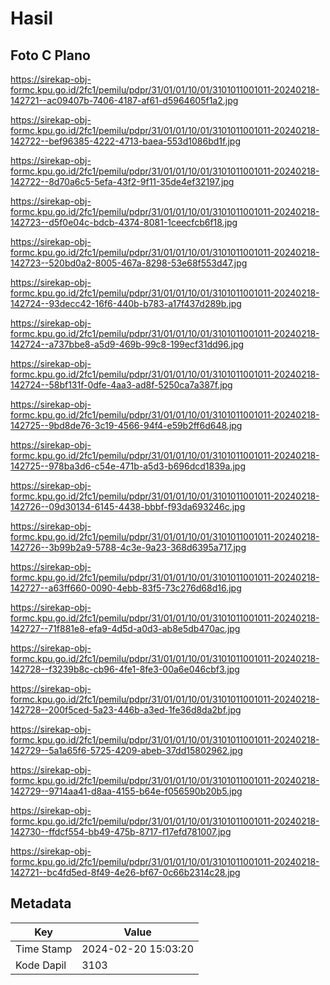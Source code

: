 # Hasil

## Foto C Plano

https://sirekap-obj-formc.kpu.go.id/2fc1/pemilu/pdpr/31/01/01/10/01/3101011001011-20240218-142721--ac09407b-7406-4187-af61-d5964605f1a2.jpg

https://sirekap-obj-formc.kpu.go.id/2fc1/pemilu/pdpr/31/01/01/10/01/3101011001011-20240218-142722--bef96385-4222-4713-baea-553d1086bd1f.jpg

https://sirekap-obj-formc.kpu.go.id/2fc1/pemilu/pdpr/31/01/01/10/01/3101011001011-20240218-142722--8d70a6c5-5efa-43f2-9f11-35de4ef32197.jpg

https://sirekap-obj-formc.kpu.go.id/2fc1/pemilu/pdpr/31/01/01/10/01/3101011001011-20240218-142723--d5f0e04c-bdcb-4374-8081-1ceecfcb6f18.jpg

https://sirekap-obj-formc.kpu.go.id/2fc1/pemilu/pdpr/31/01/01/10/01/3101011001011-20240218-142723--520bd0a2-8005-467a-8298-53e68f553d47.jpg

https://sirekap-obj-formc.kpu.go.id/2fc1/pemilu/pdpr/31/01/01/10/01/3101011001011-20240218-142724--93decc42-16f6-440b-b783-a17f437d289b.jpg

https://sirekap-obj-formc.kpu.go.id/2fc1/pemilu/pdpr/31/01/01/10/01/3101011001011-20240218-142724--a737bbe8-a5d9-469b-99c8-199ecf31dd96.jpg

https://sirekap-obj-formc.kpu.go.id/2fc1/pemilu/pdpr/31/01/01/10/01/3101011001011-20240218-142724--58bf131f-0dfe-4aa3-ad8f-5250ca7a387f.jpg

https://sirekap-obj-formc.kpu.go.id/2fc1/pemilu/pdpr/31/01/01/10/01/3101011001011-20240218-142725--9bd8de76-3c19-4566-94f4-e59b2ff6d648.jpg

https://sirekap-obj-formc.kpu.go.id/2fc1/pemilu/pdpr/31/01/01/10/01/3101011001011-20240218-142725--978ba3d6-c54e-471b-a5d3-b696dcd1839a.jpg

https://sirekap-obj-formc.kpu.go.id/2fc1/pemilu/pdpr/31/01/01/10/01/3101011001011-20240218-142726--09d30134-6145-4438-bbbf-f93da693246c.jpg

https://sirekap-obj-formc.kpu.go.id/2fc1/pemilu/pdpr/31/01/01/10/01/3101011001011-20240218-142726--3b99b2a9-5788-4c3e-9a23-368d6395a717.jpg

https://sirekap-obj-formc.kpu.go.id/2fc1/pemilu/pdpr/31/01/01/10/01/3101011001011-20240218-142727--a63ff660-0090-4ebb-83f5-73c276d68d16.jpg

https://sirekap-obj-formc.kpu.go.id/2fc1/pemilu/pdpr/31/01/01/10/01/3101011001011-20240218-142727--71f881e8-efa9-4d5d-a0d3-ab8e5db470ac.jpg

https://sirekap-obj-formc.kpu.go.id/2fc1/pemilu/pdpr/31/01/01/10/01/3101011001011-20240218-142728--f3239b8c-cb96-4fe1-8fe3-00a6e046cbf3.jpg

https://sirekap-obj-formc.kpu.go.id/2fc1/pemilu/pdpr/31/01/01/10/01/3101011001011-20240218-142728--200f5ced-5a23-446b-a3ed-1fe36d8da2bf.jpg

https://sirekap-obj-formc.kpu.go.id/2fc1/pemilu/pdpr/31/01/01/10/01/3101011001011-20240218-142729--5a1a65f6-5725-4209-abeb-37dd15802962.jpg

https://sirekap-obj-formc.kpu.go.id/2fc1/pemilu/pdpr/31/01/01/10/01/3101011001011-20240218-142729--9714aa41-d8aa-4155-b64e-f056590b20b5.jpg

https://sirekap-obj-formc.kpu.go.id/2fc1/pemilu/pdpr/31/01/01/10/01/3101011001011-20240218-142730--ffdcf554-bb49-475b-8717-f17efd781007.jpg

https://sirekap-obj-formc.kpu.go.id/2fc1/pemilu/pdpr/31/01/01/10/01/3101011001011-20240218-142721--bc4fd5ed-8f49-4e26-bf67-0c66b2314c28.jpg


## Metadata

| Key        | Value               |
| ---------- | ------------------- |
| Time Stamp | 2024-02-20 15:03:20 |
| Kode Dapil | 3103                |



